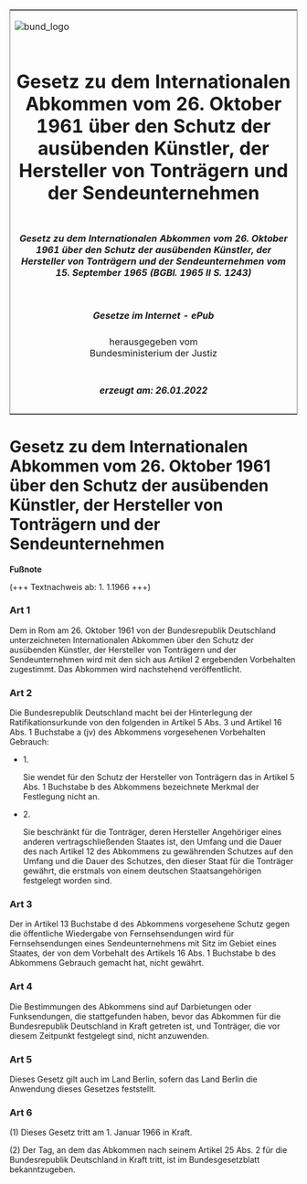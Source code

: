 <span id="DECKBLATT.html"></span>

<table border="0" frame="border" width="100%">

<tr valign="top">

<td align="left">

![bund\_logo](BfJ_2021_Web_de_de.gif)

</td>

<td align="right">

 

</td>

</tr>

<tr align="center" valign="middle">

<td colspan="2">

# Gesetz zu dem Internationalen Abkommen vom 26. Oktober 1961 über den Schutz der ausübenden Künstler, der Hersteller von Tonträgern und der Sendeunternehmen

</td>

</tr>

<tr align="center" valign="middle">

<td colspan="2">

##### Gesetz zu dem Internationalen Abkommen vom 26. Oktober 1961 über den Schutz der ausübenden Künstler, der Hersteller von Tonträgern und der Sendeunternehmen vom 15. September 1965 (BGBl. 1965 II S. 1243)

</td>

</tr>

<tr align="center" valign="middle">

<td colspan="2">

  
  

##### Gesetze im Internet - ePub  
  
herausgegeben vom  
Bundesministerium der Justiz

</td>

</tr>

<tr align="center" valign="bottom">

<td colspan="2">

  
  

##### erzeugt am: 26.01.2022

</td>

</tr>

</table>

<span id="BJNR212430965.html"></span>

# Gesetz zu dem Internationalen Abkommen vom 26. Oktober 1961 über den Schutz der ausübenden Künstler, der Hersteller von Tonträgern und der Sendeunternehmen

<div>

  
**Fußnote**

<div class="jnhtml">

<div>

<div class="jurAbsatz">

(+++ Textnachweis ab: 1. 1.1966 +++)

</div>

</div>

</div>

</div>

<span id="BJNR212430965BJNE000100303.html"></span>

### Art 1  

<div>

<div class="jnhtml">

<div>

<div class="jurAbsatz">

Dem in Rom am 26. Oktober 1961 von der Bundesrepublik Deutschland
unterzeichneten Internationalen Abkommen über den Schutz der ausübenden
Künstler, der Hersteller von Tonträgern und der Sendeunternehmen wird
mit den sich aus Artikel 2 ergebenden Vorbehalten zugestimmt. Das
Abkommen wird nachstehend veröffentlicht.

</div>

</div>

</div>

</div>

<span id="BJNR212430965BJNE000200303.html"></span>

### Art 2  

<div>

<div class="jnhtml">

<div>

<div class="jurAbsatz">

Die Bundesrepublik Deutschland macht bei der Hinterlegung der
Ratifikationsurkunde von den folgenden in Artikel 5 Abs. 3 und Artikel
16 Abs. 1 Buchstabe a (jv) des Abkommens vorgesehenen Vorbehalten
Gebrauch:

  - 1\.
    
    <div style="">
    
    Sie wendet für den Schutz der Hersteller von Tonträgern das in
    Artikel 5 Abs. 1 Buchstabe b des Abkommens bezeichnete Merkmal der
    Festlegung nicht an.
    
    </div>

  - 2\.
    
    <div style="">
    
    Sie beschränkt für die Tonträger, deren Hersteller Angehöriger eines
    anderen vertragschließenden Staates ist, den Umfang und die Dauer
    des nach Artikel 12 des Abkommens zu gewährenden Schutzes auf den
    Umfang und die Dauer des Schutzes, den dieser Staat für die
    Tonträger gewährt, die erstmals von einem deutschen
    Staatsangehörigen festgelegt worden sind.
    
    </div>

</div>

</div>

</div>

</div>

<span id="BJNR212430965BJNE000300303.html"></span>

### Art 3  

<div>

<div class="jnhtml">

<div>

<div class="jurAbsatz">

Der in Artikel 13 Buchstabe d des Abkommens vorgesehene Schutz gegen die
öffentliche Wiedergabe von Fernsehsendungen wird für Fernsehsendungen
eines Sendeunternehmens mit Sitz im Gebiet eines Staates, der von dem
Vorbehalt des Artikels 16 Abs. 1 Buchstabe b des Abkommens Gebrauch
gemacht hat, nicht gewährt.

</div>

</div>

</div>

</div>

<span id="BJNR212430965BJNE000400303.html"></span>

### Art 4  

<div>

<div class="jnhtml">

<div>

<div class="jurAbsatz">

Die Bestimmungen des Abkommens sind auf Darbietungen oder Funksendungen,
die stattgefunden haben, bevor das Abkommen für die Bundesrepublik
Deutschland in Kraft getreten ist, und Tonträger, die vor diesem
Zeitpunkt festgelegt sind, nicht anzuwenden.

</div>

</div>

</div>

</div>

<span id="BJNR212430965BJNE000500303.html"></span>

### Art 5  

<div>

<div class="jnhtml">

<div>

<div class="jurAbsatz">

Dieses Gesetz gilt auch im Land Berlin, sofern das Land Berlin die
Anwendung dieses Gesetzes feststellt.

</div>

</div>

</div>

</div>

<span id="BJNR212430965BJNE000600303.html"></span>

### Art 6  

<div>

<div class="jnhtml">

<div>

<div class="jurAbsatz">

(1) Dieses Gesetz tritt am 1. Januar 1966 in Kraft.

</div>

<div class="jurAbsatz">

(2) Der Tag, an dem das Abkommen nach seinem Artikel 25 Abs. 2 für die
Bundesrepublik Deutschland in Kraft tritt, ist im Bundesgesetzblatt
bekanntzugeben.

</div>

</div>

</div>

</div>
